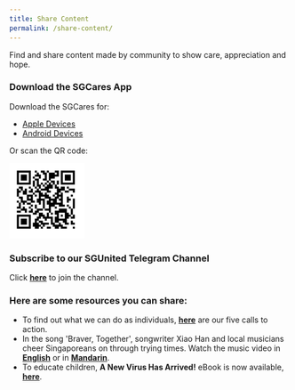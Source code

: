 ```yaml
---
title: Share Content
permalink: /share-content/
---
```


Find and share content made by community to show care, appreciation and hope.

### Download the SGCares App
Download the SGCares for:
- [Apple Devices](https://apps.apple.com/sg/app/sg-cares/id1315897116)
- [Android Devices](https://play.google.com/store/apps/details?id=org.nvpc.sgcares)

Or scan the QR code:

<img src="/images/SGCaresQR.jpeg" alt="SGCaresQR"
	width="135px" height="135px"/>

### Subscribe to our SGUnited Telegram Channel
Click **[here](https://t.me/SG_United)** to join the channel.

### Here are some resources you can share: 
* To find out what we can do as individuals, **[here](/five-calls/)** are our five calls to action.
* In the song 'Braver, Together', songwriter Xiao Han and local musicians cheer Singaporeans on through trying times. Watch the music video in **[English](https://www.facebook.com/TSMCollegeSG/videos/814750172371019/)** or in **[Mandarin](https://www.facebook.com/TSMCollegeSG/videos/2648069568646073/)**.
* To educate children, **A New Virus Has Arrived!** eBook is now available, **[here](https://info.etonhouse.com.sg/a-new-virus-has-arrived-ebook)**.
